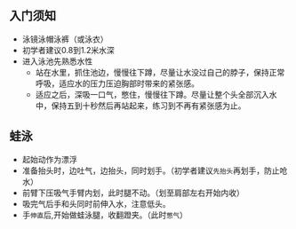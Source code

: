 ## 入门须知
- 泳镜泳帽泳裤（或泳衣）
- 初学者建议0.8到1.2米水深
- 进入泳池先熟悉水性
	- 站在水里，抓住池边，慢慢往下蹲，尽量让水没过自己的脖子，保持正常呼吸，适应水的压力压迫胸部时带来的紧张感。
	- 适应之后，深吸一口气，憋住，慢慢往下蹲。尽量让整个头全部沉入水中，保持五到十秒然后再站起来，练习到不再有紧张感为止。
## 蛙泳
- 起始动作为漂浮
- 准备抬头时，边吐气，边抬头，同时划手。（初学者建议`先抬头`再划手，防止呛水）
- 前臂下压吸气手臂内划，此时腿不动。（划至肩部左右开始内收）
- 吸完气后手和头同时前伸入水，注意低头。
- 手`伸直`后,开始做蛙泳腿，收翻蹬夹。（此时`憋气`）

